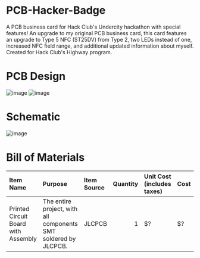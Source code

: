 # PCB-Hacker-Badge
A PCB business card for Hack Club's Undercity hackathon with special features! An upgrade to my original PCB business card, this card features an upgrade to Type 5 NFC (ST25DV) from Type 2, two LEDs instead of one, increased NFC field range, and additional updated information about myself. Created for Hack Club's Highway program.

# PCB Design

![image](https://github.com/user-attachments/assets/3cc7a1fb-11c7-4709-b5df-e52582cca370)
![image](https://github.com/user-attachments/assets/95dcb4e1-fd67-4aea-91e3-983dee430d91)

# Schematic

![image](https://github.com/user-attachments/assets/77e37ce8-a9fd-4dcb-b06c-814c41355bb3)

# Bill of Materials

| Item Name                                | Purpose                                                  | Item Source | Quantity | Unit Cost (includes taxes) | Cost    |
|:-----------------------------------------|:----------------------------------------------------------|:------------|---------:|:----------------------------|:--------|
| Printed Circuit Board with Assembly      | The entire project, with all components SMT soldered by JLCPCB.        | JLCPCB      |        1 | $?                      | $?   |
